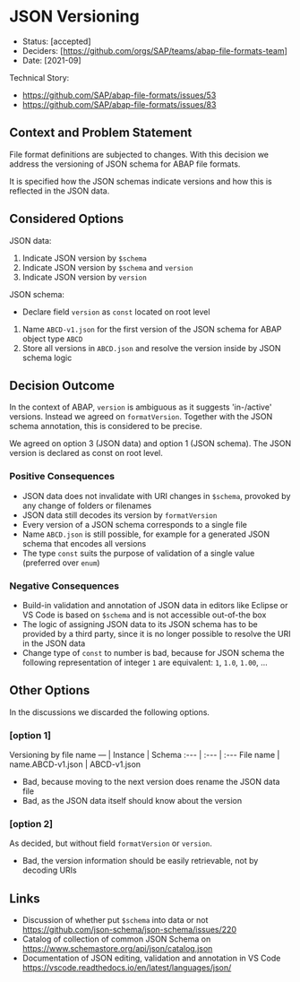 # JSON Versioning

* Status: [accepted] <!-- optional -->
* Deciders: [https://github.com/orgs/SAP/teams/abap-file-formats-team] <!-- optional -->
* Date: [2021-09] <!-- optional -->

Technical Story:
* https://github.com/SAP/abap-file-formats/issues/53
* https://github.com/SAP/abap-file-formats/issues/83

## Context and Problem Statement

File format definitions are subjected to changes.
With this decision we address the versioning of JSON schema for ABAP file formats.

It is specified how the JSON schemas indicate versions and how this is reflected in the JSON data.



## Considered Options
JSON data:
1. Indicate JSON version by `$schema`
1. Indicate JSON version by `$schema` and `version`
1. Indicate JSON version by `version`

JSON schema:
* Declare field `version` as `const` located on root level
1. Name `ABCD-v1.json` for the first version of the JSON schema for ABAP object type `ABCD`
2. Store all versions in `ABCD.json` and resolve the version inside by JSON schema logic


## Decision Outcome

In the context of ABAP, `version` is ambiguous as it suggests 'in-/active' versions.
Instead we agreed on `formatVersion`.
Together with the JSON schema annotation, this is considered to be precise.

We agreed on option 3 (JSON data) and option 1 (JSON schema).
The JSON version is declared as const on root level.


### Positive Consequences

* JSON data does not invalidate with URI changes in `$schema`, provoked by any change of folders or filenames
* JSON data still decodes its version by `formatVersion`
* Every version of a JSON schema corresponds to a single file
* Name `ABCD.json` is still possible, for example for a generated JSON schema that encodes all versions
* The type `const` suits the purpose of validation of a single value (preferred over `enum`)

### Negative Consequences

* Build-in validation and annotation of JSON data in editors like Eclipse or VS Code is based on `$schema` and is not accessible out-of-the box
* The logic of assigning JSON data to its JSON schema has to be provided by a third party, since it is no longer possible to resolve the URI in the JSON data
* Change type of `const` to number is bad, because for JSON schema the following representation of integer `1` are equivalent: `1`, `1.0`, `1.00`, ...


## Other Options
In the discussions we discarded the following options.


### [option 1]

Versioning by file name
— | Instance | Schema
:--- | :--- | :---
File name | name.ABCD-v1.json | ABCD-v1.json

* Bad, because moving to the next version does rename the JSON data file
* Bad, as the JSON data itself should know about the version

### [option 2]

As decided, but without field `formatVersion` or `version`.

* Bad, the version information should be easily retrievable, not by decoding URIs



## Links

* Discussion of whether put `$schema` into data or not https://github.com/json-schema/json-schema/issues/220
* Catalog of collection of common JSON Schema on https://www.schemastore.org/api/json/catalog.json
* Documentation of JSON editing, validation and annotation in VS Code https://vscode.readthedocs.io/en/latest/languages/json/
